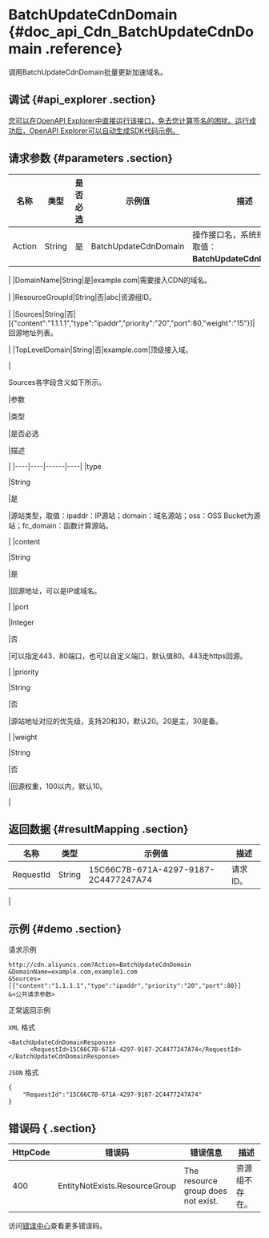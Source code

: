 # BatchUpdateCdnDomain {#doc_api_Cdn_BatchUpdateCdnDomain .reference}

调用BatchUpdateCdnDomain批量更新加速域名。

## 调试 {#api_explorer .section}

[您可以在OpenAPI Explorer中直接运行该接口，免去您计算签名的困扰。运行成功后，OpenAPI Explorer可以自动生成SDK代码示例。](https://api.aliyun.com/#product=Cdn&api=BatchUpdateCdnDomain&type=RPC&version=2018-05-10)

## 请求参数 {#parameters .section}

|名称|类型|是否必选|示例值|描述|
|--|--|----|---|--|
|Action|String|是|BatchUpdateCdnDomain|操作接口名，系统规定参数。取值：**BatchUpdateCdnDomain**。

 |
|DomainName|String|是|example.com|需要接入CDN的域名。

 |
|ResourceGroupId|String|否|abc|资源组ID。

 |
|Sources|String|否|\[\{"content":"1.1.1.1","type":"ipaddr","priority":"20","port":80,"weight":"15"\}\]|回源地址列表。

 |
|TopLevelDomain|String|否|example.com|顶级接入域。

 |

Sources各字段含义如下所示。

|参数

|类型

|是否必选

|描述

|
|----|----|------|----|
|type

|String

|是

|源站类型，取值：ipaddr：IP源站；domain：域名源站；oss：OSS Bucket为源站；fc\_domain：函数计算源站。

|
|content

|String

|是

|回源地址，可以是IP或域名。

|
|port

|Integer

|否

|可以指定443、80端口，也可以自定义端口，默认值80。443走https回源。

|
|priority

|String

|否

|源站地址对应的优先级，支持20和30，默认20。20是主，30是备。

|
|weight

|String

|否

|回源权重，100以内，默认10。

|

## 返回数据 {#resultMapping .section}

|名称|类型|示例值|描述|
|--|--|---|--|
|RequestId|String|15C66C7B-671A-4297-9187-2C4477247A74|请求ID。

 |

## 示例 {#demo .section}

请求示例

``` {#request_demo}
http://cdn.aliyuncs.com?Action=BatchUpdateCdnDomain
&DomainName=example.com,example1.com
&Sources=[{"content":"1.1.1.1","type":"ipaddr","priority":"20","port":80}]
&<公共请求参数>
```

正常返回示例

`XML` 格式

``` {#xml_return_success_demo}
<BatchUpdateCdnDomainResponse>	
      <RequestId>15C66C7B-671A-4297-9187-2C4477247A74</RequestId>
</BatchUpdateCdnDomainResponse>
```

`JSON` 格式

``` {#json_return_success_demo}
{
	"RequestId":"15C66C7B-671A-4297-9187-2C4477247A74"
}
```

## 错误码 { .section}

|HttpCode|错误码|错误信息|描述|
|--------|---|----|--|
|400|EntityNotExists.ResourceGroup|The resource group does not exist.|资源组不存在。|

访问[错误中心](https://error-center.aliyun.com/status/product/Cdn)查看更多错误码。

